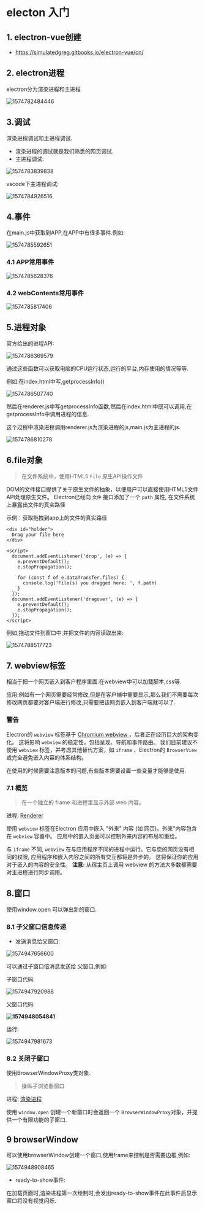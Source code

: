# electon 入门

## 1. electron-vue创建

- https://simulatedgreg.gitbooks.io/electron-vue/cn/

## 2. electron进程

electron分为渲染进程和主进程

![1574782484446](assets/1574782484446.png)

## 3.调试

渲染进程调试和主进程调试.

- 渲染进程的调试就是我们熟悉的网页调试.
- 主进程调试:

![1574783839838](assets/1574783839838.png)

vscode下主进程调试:

![1574784926516](assets/1574784926516.png)

## 4.事件

在main.js中获取到APP,在APP中有很多事件.例如:

![1574785592651](assets/1574785592651.png)

### 4.1 APP常用事件

![1574785628376](assets/1574785628376.png)

### 4.2 webContents常用事件

![1574785817406](assets/1574785817406.png)

## 5.进程对象

官方给出的进程API:

![1574786369579](assets/1574786369579.png)

通过这些函数可以获取电脑的CPU运行状态,运行的平台,内存使用的情况等等.

例如:在index.html中写,getprocessInfo()

![1574786507740](assets/1574786507740.png)

然后在renderer.js中写getprocessInfo函数,然后在index.html中既可以调用,在getprocessInfo中调用进程的信息.

这个过程中渲染进程调用renderer.js为渲染进程的js,main.js为主进程的js.

![1574786810278](assets/1574786810278.png)

## 6.file对象

> 在文件系统中，使用HTML5 `File` 原生API操作文件

DOM的文件接口提供了关于原生文件的抽象，以便用户可以直接使用HTML5文件API处理原生文件。 Electron已经向 `文件` 接口添加了一个 `path` 属性, 在文件系统上暴露出文件的真实路径

示例：获取拖拽到app上的文件的真实路径

```
<div id="holder">
  Drag your file here
</div>

<script>
  document.addEventListener('drop', (e) => {
    e.preventDefault();
    e.stopPropagation();

    for (const f of e.dataTransfer.files) {
      console.log('File(s) you dragged here: ', f.path)
    }
  });
  document.addEventListener('dragover', (e) => {
    e.preventDefault();
    e.stopPropagation();
  });
</script>
```

例如,拖动文件到窗口中,并把文件的内容读取出来:

![1574788517723](assets/1574788517723.png)

## 7. webview标签

相当于把一个网页嵌入到客户程序里面.在webview中可以加载脚本,css等. 

应用:例如有一个网页需要经常修改,但是在客户端中需要显示,那么我们不需要每次修改网页都要对客户端进行修改,只需要把该网页嵌入到客户端就可以了.

### 警告

Electron的 `webview` 标签基于 [Chromium webview  ](https://developer.chrome.com/apps/tags/webview)，后者正在经历巨大的架构变化。 这将影响 `webview` 的稳定性，包括呈现、导航和事件路由。 我们目前建议不使用 `webview` 标签，并考虑其他替代方案，如 `iframe` 、Electron的 `BrowserView` 或完全避免嵌入内容的体系结构。

在使用的时候需要注意版本的问题,有些版本需要设置一些变量才能够是使用.

### 7.1 概览

> 在一个独立的 frame 和进程里显示外部 web 内容。

进程: [Renderer](https://electronjs.org/docs/glossary#renderer-process)

使用 `webview` 标签在Electron 应用中嵌入 "外来" 内容 (如 网页)。外来"内容包含在 `webview` 容器中。 应用中的嵌入页面可以控制外来内容的布局和重绘。

与 `iframe` 不同, `webview` 在与应用程序不同的进程中运行。它与您的网页没有相同的权限, 应用程序和嵌入内容之间的所有交互都将是异步的。 这将保证你的应用对于嵌入的内容的安全性。 **注意:** 从宿主页上调用 webview 的方法大多数都需要对主进程进行同步调用。

## 8.窗口

使用window.open 可以弹出新的窗口.

### 8.1 子父窗口信息传递

- 发送消息给父窗口:

![1574947656600](assets/1574947656600.png)

可以通过子窗口倍消息发送给 父窗口,例如:

子窗口代码:

![1574947920988](assets/1574947920988.png)

父窗口代码:

**![1574948054841](assets/1574948054841.png)**

运行:

![1574947981673](assets/1574947981673.png)



### 8.2 关闭子窗口

使用BrowserWindowProxy类对象.

> 操纵子浏览器窗口

进程: [渲染进程](https://electronjs.org/docs/glossary#renderer-process)

使用 `window.open` 创建一个新窗口时会返回一个 `BrowserWindowProxy`对象，并提供一个有限功能的子窗口.

## 9 browserWindow

可以使用browserWindow创建一个窗口,使用frame来控制是否需要边框,例如:

![1574948908465](assets/1574948908465.png)

- ready-to-show事件:

在加载页面时,渲染进程第一次绘制时,会发出ready-to-show事件在此事件后显示窗口将没有视觉闪烁.